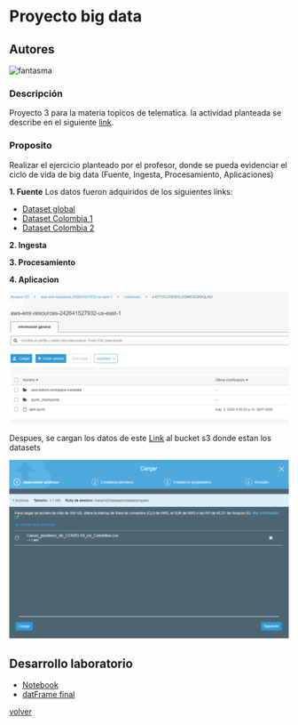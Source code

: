 # Proyecto big data

## Autores
![fantasma](https://github.com/Mateo-RH/TopicosTelematica-BigDataLab/imagenes/trabajo3/sexyFantasma.jpg?raw=true)

### Descripción

Proyecto 3 para la materia topicos de telematica.
la actividad planteada se describe en el siguiente [link](https://github.com/st0263eafit/bigdata/blob/master/trabajo3-spark-covid19.md).

### Proposito 

Realizar el ejercicio planteado por el profesor, donde se pueda evidenciar el ciclo de vida de big data (Fuente, Ingesta, Procesamiento, Aplicaciones)

**1. Fuente** Los datos fueron adquiridos de los siguientes links: 
 
 * [Dataset global](https://data.humdata.org/dataset/novel-coronavirus-2019-ncov-cases) 
 * [Dataset Colombia 1](https://data.humdata.org/dataset/positive-cases-of-covid-19-in-colombia) 
 * [Dataset Colombia 2](https://www.ins.gov.co/Paginas/Inicio.aspx)
 
**2. Ingesta**

**3. Procesamiento**

**4. Aplicacion**

![2.creoNotebookS3.PNG](https://github.com/Mateo-RH/TopicosTelematica-BigDataLab/blob/master/imagenes/lab4/2.creoNotebookS3.PNG?raw=true)

Despues, se cargan los datos de este [Link](https://www.datos.gov.co/Salud-y-Protecci-n-Social/Casos-positivos-de-COVID-19-en-Colombia/gt2j-8ykr/data) al bucket s3 donde estan los datasets

![1.cargoDatosS3.PNG](https://github.com/Mateo-RH/TopicosTelematica-BigDataLab/blob/master/imagenes/lab4/1.cargoDatosS3.PNG?raw=true)


## Desarrollo laboratorio

* [Notebook](https://github.com/Mateo-RH/TopicosTelematica-BigDataLab/blob/master/documentos/lab4.ipynb)
* [datFrame final](https://github.com/Mateo-RH/TopicosTelematica-BigDataLab/blob/master/documentos/lab4.csv)


[volver](index.md)
